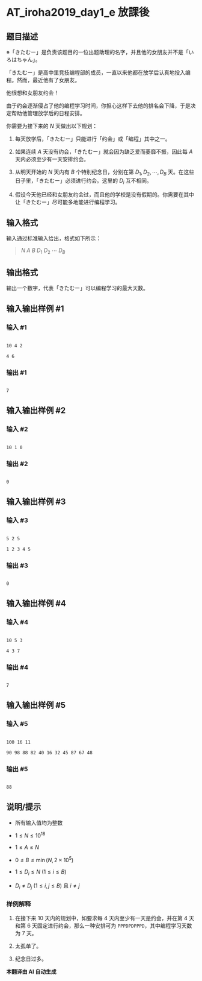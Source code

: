 # AT_iroha2019_day1_e 放課後

## 题目描述

※「きたむー」是负责该题目的一位出题助理的名字，并且他的女朋友并不是「いろはちゃん」。

「きたむー」是高中里竞技编程部的成员，一直以来他都在放学后认真地投入编程。然而，最近他有了女朋友。

他很想和女朋友约会！

由于约会逐渐侵占了他的编程学习时间，你担心这样下去他的排名会下降，于是决定帮助他管理放学后的日程安排。

你需要为接下来的 $N$ 天做出以下规划：

1. 每天放学后，「きたむー」只能进行「约会」或「编程」其中之一。
2. 如果连续 $A$ 天没有约会，「きたむー」就会因为缺乏爱而萎靡不振，因此每 $A$ 天内必须至少有一天安排约会。
3. 从明天开始的 $N$ 天内有 $B$ 个特别纪念日，分别在第 $D_1, D_2, \cdots, D_B$ 天。在这些日子里，「きたむー」必须进行约会。这里的 $D_i$ 互不相同。
4. 假设今天他已经和女朋友约会过，而且他的学校是没有假期的。你需要在其中让「きたむー」尽可能多地能进行编程学习。

## 输入格式

输入通过标准输入给出，格式如下所示：

> $N$ $A$ $B$ $D_1$ $D_2$ $\cdots$ $D_B$

## 输出格式

输出一个数字，代表「きたむー」可以编程学习的最大天数。

## 输入输出样例 #1

### 输入 #1

```
10 4 2
4 6
```

### 输出 #1

```
7
```

## 输入输出样例 #2

### 输入 #2

```
10 1 0
```

### 输出 #2

```
0
```

## 输入输出样例 #3

### 输入 #3

```
5 2 5
1 2 3 4 5
```

### 输出 #3

```
0
```

## 输入输出样例 #4

### 输入 #4

```
10 5 3
4 3 7
```

### 输出 #4

```
7
```

## 输入输出样例 #5

### 输入 #5

```
100 16 11
90 98 88 82 40 16 32 45 87 67 48
```

### 输出 #5

```
88
```

## 说明/提示

- 所有输入值均为整数
- $1 \leq N \leq 10^{18}$
- $1 \leq A \leq N$
- $0 \leq B \leq \min(N, 2 \times 10^5)$
- $1 \leq D_i \leq N$ $(1 \leq i \leq B)$
- $D_i \neq D_j$ $(1 \leq i, j \leq B)$ 且 $i \neq j$

### 样例解释

1. 在接下来 $10$ 天内的规划中，如要求每 $4$ 天内至少有一天是约会，并在第 $4$ 天和第 $6$ 天固定进行约会，那么一种安排可为 `PPPDPDPPPD`，其中编程学习天数为 $7$ 天。

2. 太孤单了。

3. 纪念日过多。

 **本翻译由 AI 自动生成**